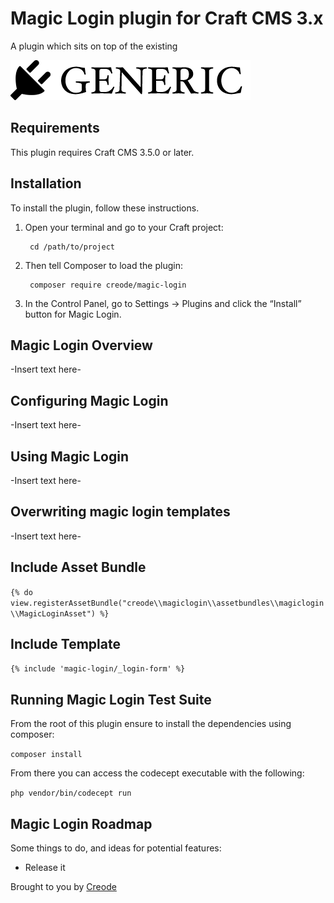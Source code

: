 # Magic Login plugin for Craft CMS 3.x

A plugin which sits on top of the existing 

![Screenshot](resources/img/plugin-logo.png)

## Requirements

This plugin requires Craft CMS 3.5.0 or later.

## Installation

To install the plugin, follow these instructions.

1. Open your terminal and go to your Craft project:

        cd /path/to/project

2. Then tell Composer to load the plugin:

        composer require creode/magic-login

3. In the Control Panel, go to Settings → Plugins and click the “Install” button for Magic Login.

## Magic Login Overview

-Insert text here-

## Configuring Magic Login

-Insert text here-

## Using Magic Login

-Insert text here-

## Overwriting magic login templates

-Insert text here-

## Include Asset Bundle

`{% do view.registerAssetBundle("creode\\magiclogin\\assetbundles\\magiclogin\\MagicLoginAsset") %}`

## Include Template

`{% include 'magic-login/_login-form' %}`

## Running Magic Login Test Suite ##

From the root of this plugin ensure to install the dependencies using composer:

`composer install`

From there you can access the codecept executable with the following:

`php vendor/bin/codecept run`

## Magic Login Roadmap

Some things to do, and ideas for potential features:

* Release it

Brought to you by [Creode](https://www.creode.co.uk)
